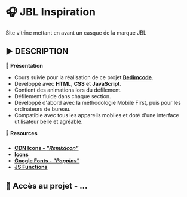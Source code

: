 # 🎧 JBL Inspiration
Site vitrine mettant en avant un casque de la marque JBL

## ▶️ DESCRIPTION
**📄 Présentation**
- Cours suivie pour la réalisation de ce projet **[Bedimcode](https://www.youtube.com/@Bedimcode)**.
- Développé avec **HTML**, **CSS** et **JavaScript**.
- Contient des animations lors du défilement.
- Défilement fluide dans chaque section.
- Développé d'abord avec la méthodologie Mobile First, puis pour les ordinateurs de bureau.
- Compatible avec tous les appareils mobiles et doté d'une interface utilisateur belle et agréable.

**🔗 Resources**
#####
- **[CDN Icons - *"Remixicon"*](https://cdnjs.com/libraries/remixicon)**
- **[Icons](https://remixicon.com/)**
- **[Google Fonts - *"Poppins"*](https://fonts.google.com/specimen/Poppins)**
- **[JS Functions](https://github.com/bedimcode/responsive-watches-website/blob/main/assets/js/main.js)**
#####

## 🔎 Accès au projet - ...


